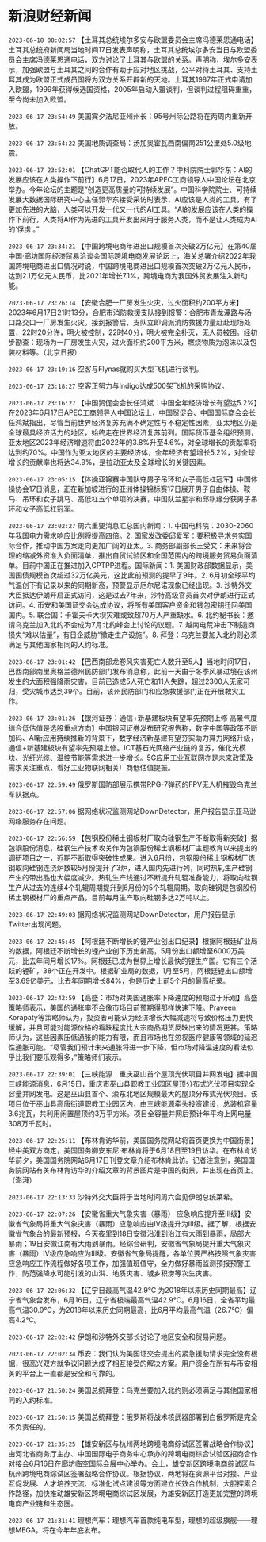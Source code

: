 # 新浪财经新闻
`2023-06-18 00:02:57` 【土耳其总统埃尔多安与欧盟委员会主席冯德莱恩通电话】土耳其总统府新闻局当地时间17日发表声明称，土耳其总统埃尔多安当日与欧盟委员会主席冯德莱恩通电话，双方讨论了土耳其与欧盟的关系。声明称，埃尔多安表示，加强欧盟与土耳其之间的合作有助于应对地区挑战，公平对待土耳其、支持土耳其成为欧盟正式成员国将为双方关系开辟新的天地。土耳其1987年正式申请加入欧盟，1999年获得候选国资格，2005年启动入盟谈判，但谈判过程阻碍重重，至今尚未加入欧盟。

`2023-06-17 23:54:49` 美国宾夕法尼亚州州长：95号州际公路将在两周内重新开放。

`2023-06-17 23:54:22` 美国地质调查局：汤加奥霍瓦西南偏南251公里处5.0级地震。

`2023-06-17 23:52:01` 【ChatGPT能否取代人的工作？中科院院士郭华东：AI的发展应该在人类操作下前行】6月17日，2023年APEC工商领导人中国论坛在北京举办。今年论坛的主题是“创造更高质量的可持续发展”。中国科学院院士、可持续发展大数据国际研究中心主任郭华东接受采访时表示，AI应该是人类的工具，有了更加先进的大脑，人类可以开发一代又一代的AI工具。“AI的发展应该在人类的操作下前行，人类将AI作为先进的工具开发出来用于服务人类，而不是让人类成为AI的‘俘虏’。”

`2023-06-17 23:34:21` 【中国跨境电商年进出口规模首次突破2万亿元】在第40届中国·廊坊国际经济贸易洽谈会国际跨境电商发展论坛上，海关总署介绍2022年我国跨境电商进出口情况时说，中国跨境电商进出口规模首次突破2万亿元人民币，达到2.1万亿元人民币，比2021年增长7.1%，跨境电商为我国外贸发展注入新动能。

`2023-06-17 23:26:14` 【安徽合肥一厂房发生火灾，过火面积约200平方米】2023年6月17日21时13分，合肥市消防救援支队接到报警：合肥市青龙潭路与汤口路交口一厂房发生火灾。接到报警后，支队立即调派消防救援力量赶赴现场处置，22时20分许，明火被控制，22时40分，明火被完全扑灭，无人员被困。经初步勘查：现场为一厂房发生火灾，过火面积约200平方米，燃烧物质为泡沫以及包装材料等。（北京日报）

`2023-06-17 23:19:16` 空客与Flynas就购买大型飞机进行谈判。

`2023-06-17 23:18:27` 空客正努力与Indigo达成500架飞机的采购协议。

`2023-06-17 23:16:27` 【中国贸促会会长任鸿斌：中国全年经济增长有望达5.2%】在2023年6月17日APEC工商领导人中国论坛上，中国贸促会、中国国际商会会长任鸿斌指出，尽管当前世界经济复苏充满不确定性与不稳定性因素，亚太地区仍是全球最具经济活力的地区，始终走在世界经济复苏前列。国际货币基金组织预测，亚太地区2023年经济增速将由2022年的3.8%升至4.6%，对全球增长的贡献率将达到约70%。中国作为亚太地区的主要经济体，全年经济有望增长5.2%，对全球增长的贡献率也将达34.9%，是拉动亚太及全球增长的关键因素。

`2023-06-17 23:05:15` 【体操亚锦赛中国队夺男子吊环和女子高低杠冠军】中国体操协会17日消息，正在新加坡进行的亚洲体操锦标赛17日展开男子自由体操、鞍马、吊环和女子跳马、高低杠五个单项的决赛，中国队兰星宇和邱祺缘分获男子吊环和女子高低杠冠军。

`2023-06-17 23:02:27` 周六重要消息汇总国内新闻：1. 中国电科院：2030-2060年我国电力需求响应比例将提高四倍。2. 国家发改委邱爱军：要积极寻求务实国际合作，推动中国方案走向更加广阔的亚太。3. 商务部副部长王受文：未来将合理的缩减外资准入负面清单，推出自贸试验区和全国范围内的跨境服务贸易负面清单。目前中国正在推进加入CPTPP进程。国际新闻：1. 美国财政部数据显示，美国国债规模首次超过32万亿美元，这比此前预测的提早了9年。2. 6月初全球平均气温创下有记录以来的同期新高，预警显示厄尔尼诺现象已经出现。3. 沙特外交大臣抵达伊朗开启正式访问，这是过去7年来，沙特高级官员首次对伊朗进行正式访问。4. 币安和美国证交会达成协议，将所有美国客户资金和钱包密钥迁回美国国内。5. 联合国：卡霍夫卡大坝灾难或致超70万人严重缺水。6. 北约秘书长：邀请乌克兰加入北约不会成为7月北约峰会上讨论的议题。7. 越南电荒冲击下制造商损失“难以估量”，有日企威胁“撤走生产设施”。8. 拜登：乌克兰要加入北约则必须满足与其他国家相同的入约标准。

`2023-06-17 23:01:42` 【巴西南部龙卷风灾害死亡人数升至5人】当地时间17日，巴西南部南里奥格兰德州民防部门发布消息称，此前一天由于冬季风暴过境在该州发生的大面积强降雨灾害，目前已造成5人死亡和11人失踪，超过2300人无家可归，受灾城市达到39个。目前，该州民防部门和应急救援部门正在开展救灾工作。

`2023-06-17 23:01:26` 【银河证券：通信+新基建板块有望率先预期上修 高景气度结合低估值是选股重点方向】中国银河证券发布研究报告称，数字中国等政策不断加码、AI新应用持续推新的背景下，数字经济新基建有望夯实助力算力网络升级，通信+新基建板块有望率先预期上修。ICT基石光网络产业链的复苏，催化光模块、光纤光缆、温控节能等需求进一步增长。5G应用工业互联网亦是未来政策及需求关注重点，看好工业物联网相关厂商低估值提振。

`2023-06-17 22:59:49` 俄罗斯国防部展示携带RPG-7弹药的FPV无人机摧毁乌克兰军队据点。

`2023-06-17 22:57:06`   据网络状况监测网站DownDetector，用户报告显示亚马逊网络服务存在问题。

`2023-06-17 22:56:59` 【包钢股份稀土钢板材厂取向硅钢生产不断取得新突破】据包钢股份消息，硅钢生产技术攻关作为包钢股份稀土钢板材厂主题教育以来提出的调研项目之一，近期不断取得突破性成果。进入6月份，包钢股份稀土钢板材厂炼钢取向硅钢连浇炉数较5月份提升了3炉，进入国内先进行列，同时热轧生产硅钢产生的带出品也大幅度减少。热轧生产线通过不断提升轧辊准备能力，将取向硅钢生产从过去的连续4个轧辊周期提升到6月份的5个轧辊周期。取向硅钢是包钢股份稀土钢板材厂的重点产品，目前每月生产取向硅钢多达2万吨以上。

`2023-06-17 22:49:03` 据网络状况监测网站DownDetector，用户报告显示Twitter出现问题。

`2023-06-17 22:45:45`   【阿根廷不断增长的锂产业创出口纪录】根据阿根廷矿业局的数据，阿根廷不断增长的锂产业创下历史新高，5月份出口额增至6000万美元，比去年同月增长17%。阿根廷已成为世界上增长最快的锂生产国。它有三个活跃的锂矿，38个正在开发中。根据矿业局的数据，1月至5月，阿根廷锂出口额增至3.69亿美元，比去年同期增长84%，也是历史上前5个月的最高纪录。

`2023-06-17 22:42:59` 【高盛：市场对美国通胀率下降速度的预期过于乐观】高盛策略师表示，美国的通胀率不会像市场目前预期得那样快速下降。Praveen Korapaty等策略师认为，投资者可能认为经济增长大幅减速将导致价格压力更快缓解，并且可能对能源价格的看跌程度比大宗商品期货反映出来的情况更甚。策略师认为，这些因素压低通胀的能力有限，而且市场也在忽视医疗健康等领域的延迟性通胀可能。“尽管我们预计未来通胀将进一步下降，但市场对降温速度的看法似乎比我们要乐观得多，”策略师们表示。

`2023-06-17 22:39:01` 【三峡能源：重庆巫山首个屋顶光伏项目并网发电】据中国三峡能源消息，6月15日，重庆市巫山县职教工业园区屋顶分布式光伏项目实现全容量并网发电。这是巫山县首个、渝东北地区规模最大的屋顶分布式光伏项目。该项目位于巫山县高唐街道职教工业园区内，由三峡能源牵头投资建设，总装机容量3.6兆瓦，共利用闲置屋顶约3万平方米。项目全容量并网后预计年平均上网电量308万千瓦时。

`2023-06-17 22:25:11` 【布林肯访华前，美国国务院网站将首页更换为中国街景】经中美双方商定，美国国务卿安东尼·布林肯将于6月18日至19日访华。在布林肯访华前夕，美国国务院网站6月17日刊登文章介绍布林肯此访。记者注意到，美国国务院网站有关布林肯访华的介绍文章的背景图片是中国的街景，并出现在首页上。（澎湃）

`2023-06-17 22:13:33` 沙特外交大臣将于当地时间周六会见伊朗总统莱希。

`2023-06-17 22:07:26`   【安徽省重大气象灾害（暴雨） 应急响应提升至Ⅲ级】安徽省气象局将重大气象灾害（暴雨）应急响应由Ⅳ级提升为Ⅲ级。据了解，根据安徽省气象台的最新预报，今天夜里到18日安徽沿淮到沿江有大雨到暴雨，局部大暴雨；19日安徽江南有大雨到暴雨。经综合研判，安徽省气象局提升重大气象灾害（暴雨）Ⅳ级应急响应为Ⅲ级。安徽省气象局提醒，各单位要严格按照气象灾害应急响应工作流程做好各项工作，加强值班值守，全力做好暴雨监测预报预警工作，防范强降水可能引发的山洪、地质灾害、城乡积涝等次生灾害。

`2023-06-17 22:06:32` 【辽宁日最高气温42.9℃ 为2018年以来历史同期最高】辽宁省气象台发布，6月16日，辽宁省极端最高气温42.9℃。6月16日，全省平均最高气温30.9℃，为2018年以来历史同期最高，比6月平均最高气温（26.7℃）偏高4.2℃。

`2023-06-17 22:02:42` 伊朗和沙特外交部长讨论了地区安全和贸易问题。

`2023-06-17 22:02:34` 币安：我们认为美国证交会提出的紧急援助请求完全没有根据，很高兴双方就争议问题达成了相互接受的解决方案。用户资金在所有与币安相关的平台上一直都是安全和可靠的。

`2023-06-17 21:50:24` 美国总统拜登：乌克兰要加入北约则必须满足与其他国家相同的入约标准。

`2023-06-17 21:50:15` 美国总统拜登：俄罗斯将战术核武器部署到白俄罗斯是完全不负责任的。

`2023-06-17 21:35:25`   【雄安新区与杭州两地跨境电商综试区签署战略合作协议】由河北省商务厅主办、中国国际电子商务中心承办的跨境电商综合试验区招商合作对接会6月16日在廊坊临空国际会展中心举办。会上，雄安新区跨境电商综试区与杭州跨境电商综试区签署战略合作协议。根据协议，两地将在资源平台对接、产业互促发展、人才培养交流、标准化试点建设等方面建立长效合作机制，大胆探索合作路径，加快推动雄安新区跨境电商综试区发展，为雄安新区打造更加完整的跨境电商产业链和生态圈。

`2023-06-17 21:31:41` 理想汽车：理想汽车首款纯电车型，理想的超级旗舰——理想MEGA，将在今年年底发布。


